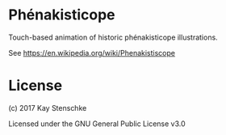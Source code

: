 # Phénakisticope

Touch-based animation of historic phénakisticope illustrations.

See https://en.wikipedia.org/wiki/Phenakistiscope

# License

(c) 2017 Kay Stenschke

Licensed under the GNU General Public License v3.0
